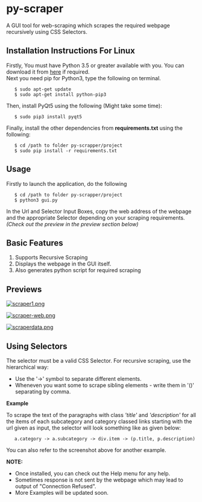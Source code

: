 # py-scraper

A GUI tool for web-scraping which scrapes the required webpage recursively using CSS Selectors.

## Installation Instructions For Linux

Firstly, You must have Python 3.5 or greater available with you. You can download it from [here](https://www.python.org/downloads/) if required.  
Next you need pip for Python3, type the following on terminal.  
```
   $ sudo apt-get update  
   $ sudo apt-get install python-pip3
```  
Then, install PyQt5 using the following (Might take some time):  
```
   $ sudo pip3 install pyqt5
```  
Finally, install the other dependencies from **requirements.txt** using the following:  
```
   $ cd /path to folder py-scrapper/project
   $ sudo pip install -r requirements.txt
```

## Usage
Firstly to launch the application, do the following  
```
   $ cd /path to folder py-scrapper/project
   $ python3 gui.py
```
In the Url and Selector Input Boxes, copy the web address of the webpage and the appropriate Selector
depending on your scraping requirements. *(Check out the preview in the preview section below)*

## Basic Features  
1. Supports Recursive Scraping
2. Displays the webpage in the GUI itself.
3. Also generates python script for required scraping

## Previews  

[![scraper1.png](https://s25.postimg.org/8vxwds5tb/scraper1.png)](https://postimg.org/image/kl1w1qwrv/)

[![scraper-web.png](https://s25.postimg.org/4pd1yg67j/scraper_web.png)](https://postimg.org/image/m2ncdb1ij/)

[![scraperdata.png](https://s25.postimg.org/87p1uu73j/scraperdata.png)](https://postimg.org/image/j7a96fxij/)

## Using Selectors
The selector must be a valid CSS Selector. For recursive scraping, use the hierarchical way:  

* Use the '->' symbol to separate different elements.
* Wheneven you want some to scrape sibling elements - write them in '()' separating by comma.

**Example**  

To scrape the text of the paragraphs with class *'title'* and *'description'* for all the items of each
subcategory and category classed links starting with the url given as input, the selector will look something
like as given below:

       a.category -> a.subcategory -> div.item -> (p.title, p.description)

You can also refer to the screenshot above for another example.  

**NOTE:**  

+ Once installed, you can check out the Help menu for any help.  
+ Sometimes response is not sent by the webpage which may lead to output of "Connection Refused".
+ More Examples will be updated soon.
